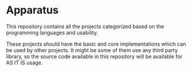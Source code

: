 Apparatus
=========

This repository contains all the projects categorized based on the programming languages and usability.

These projects should have the basic and core implementations which can be used by other projects. It might be some of them use any third party library, so the source code available in this repository will be available for AS IT IS usage.
